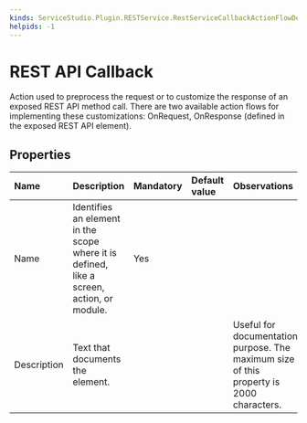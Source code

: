```yaml
---
kinds: ServiceStudio.Plugin.RESTService.RestServiceCallbackActionFlowDescriptor
helpids: -1
---
```


# REST API Callback

Action used to preprocess the request or to customize the response of an exposed REST API method call. There are two available action flows for implementing these customizations: OnRequest, OnResponse \(defined in the exposed REST API element\).

## Properties

| Name | Description | Mandatory | Default value | Observations |
| :--- | :--- | :--- | :--- | :--- |
| Name | Identifies an element in the scope where it is defined, like a screen, action, or module. | Yes |  |  |
| Description | Text that documents the element. |  |  | Useful for documentation purpose. The maximum size of this property is 2000 characters. |

